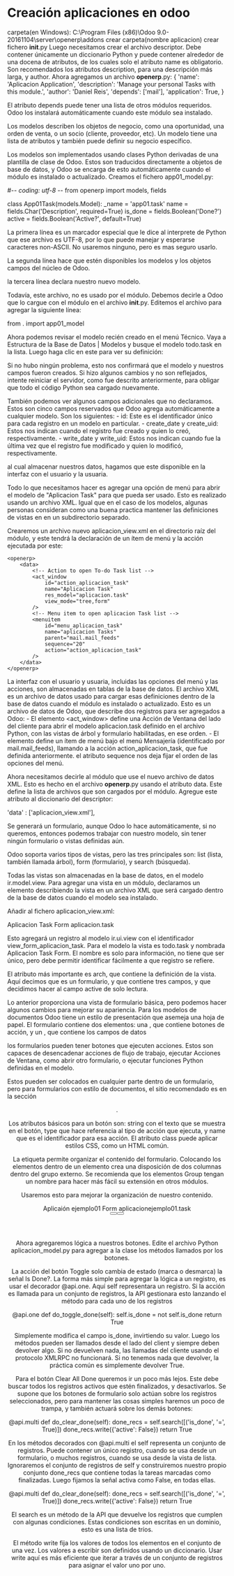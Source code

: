 # Creación aplicaciones en odoo
carpeta(en Windows):
C:\Program Files (x86)\Odoo 9.0-20161104\server\openerp\addons
crear  carpeta(nombre aplicacion)
crear fichero __init__.py
Luego necesitamos crear el archivo descriptor. Debe contener únicamente un diccionario Python y puede contener alrededor de una docena de atributos, de los cuales solo el atributo name es obligatorio. Son recomendados los atributos description, para una descripción más larga, y author. Ahora agregamos un archivo __openerp__.py:
{
    'name': 'Aplicacion Application',
    'description': 'Manage your personal Tasks with this module.',
    'author': 'Daniel Reis',
    'depends': ['mail'],
    'application': True,
}

El atributo depends puede tener una lista de otros módulos requeridos. Odoo los instalará automáticamente cuando este módulo sea instalado.

Los modelos describen los objetos de negocio, como una oportunidad, una orden de venta, o un socio (cliente, proveedor, etc). Un modelo tiene una lista de atributos y también puede definir su negocio específico.

Los modelos son implementados usando clases Python derivadas de una plantilla de clase de Odoo. Estos son traducidos directamente a objetos de base de datos, y Odoo se encarga de esto automáticamente cuando el módulo es instalado o actualizado.
Creamos el fichero app01_model.py:

#-*- coding: utf-8 -*-
from openerp import models, fields

class App01Task(models.Model):
    _name = 'app01.task'
    name = fields.Char('Description', required=True)
    is_done = fields.Boolean('Done?')
    active = fields.Boolean('Active?', default=True)

La primera línea es un marcador especial que le dice al interprete de Python que ese archivo es UTF-8, por lo que puede manejar y esperarse caracteres non-ASCII. No usaremos ninguno, pero es mas seguro usarlo.

La segunda línea hace que estén disponibles los modelos y los objetos campos del núcleo de Odoo.

la tercera línea declara nuestro nuevo modelo.    

Todavía, este archivo, no es usado por el módulo. Debemos decirle a Odoo que lo cargue con el módulo en el archivo __init__.py. Editemos el archivo para agregar la siguiente línea:

from . import app01_model


Ahora podemos revisar el modelo recién creado en el menú Técnico. Vaya a Estructura de la Base de Datos | Modelos y busque el modelo todo.task en la lista. Luego haga clic en este para ver su definición:

Si no hubo ningún problema, esto nos confirmará que el modelo y nuestros campos fueron creados. Si hizo algunos cambios y no son reflejados, intente reiniciar el servidor, como fue descrito anteriormente, para obligar que todo el código Python sea cargado nuevamente.

También podemos ver algunos campos adicionales que no declaramos. Estos son cinco campos reservados que Odoo agrega automáticamente a cualquier modelo. Son los siguientes: - id: Este es el identificador único para cada registro en un modelo en particular. - create_date y create_uid: Estos nos indican cuando el registro fue creado y quien lo creó, respectivamente. - write_date y write_uid: Estos nos indican cuando fue la última vez que el registro fue modificado y quien lo modificó, respectivamente.

al cual almacenar nuestros datos, hagamos que este disponible en la interfaz con el usuario y la usuaria.

Todo lo que necesitamos hacer es agregar una opción de menú para abrir el modelo de "Aplicacion Task" para que pueda ser usado. Esto es realizado usando un archivo XML. Igual que en el caso de los modelos, algunas personas consideran como una buena practica mantener las definiciones de vistas en en un subdirectorio separado.

Crearemos un archivo nuevo aplicacion_view.xml en el directorio raíz del módulo, y este tendrá la declaración de un ítem de menú y la acción ejecutada por este:

<?xml version="1.0" encoding="UTF-8"?>
    <openerp>
        <data>
            <!-- Action to open To-do Task list -->
            <act_window
                id="action_aplicacion_task"
                name="Aplicacion Task"
                res_model="aplicacion.task"
                view_mode="tree,form"
            />
            <!-- Menu item to open aplicacion Task list -->
            <menuitem
                id="menu_aplicacion_task"
                name="aplicacion Tasks"
                parent="mail.mail_feeds"
                sequence="20"
                action="action_aplicacion_task"
            />
        </data>
    </openerp>

La interfaz con el usuario y usuaria, incluidas las opciones del menú y las acciones, son almacenadas en tablas de la base de datos. El archivo XML es un archivo de datos usado para cargar esas definiciones dentro de la base de datos cuando el módulo es instalado o actualizado. Esto es un archivo de datos de Odoo, que describe dos registros para ser agregados a Odoo: - El elemento <act_window> define una Acción de Ventana del lado del cliente para abrir el modelo aplicacion.task definido en el archivo Python, con las vistas de árbol y formulario habilitadas, en ese orden. - El elemento <menuitem> define un ítem de menú bajo el menú Mensajería (identificado por mail.mail_feeds), llamando a la acción action_aplicacion_task, que fue definida anteriormente. el atributo sequence nos deja fijar el orden de las opciones del menú.

Ahora necesitamos decirle al módulo que use el nuevo archivo de datos XML. Esto es hecho en el archivo __openerp__.py usando el atributo data. Este define la lista de archivos que son cargados por el módulo. Agregue este atributo al diccionario del descriptor:

'data' : ['aplicacion_view.xml'],

Se generará un formulario, aunque Odoo  lo hace automáticamente, si no queremos, entonces podemos trabajar con nuestro modelo, sin tener ningún formulario o vistas definidas aún.

Odoo soporta varios tipos de vistas, pero las tres principales son: list (lista, también llamada árbol), form (formulario), y search (búsqueda).

Todas las vistas son almacenadas en la base de datos, en el modelo ir.model.view. Para agregar una vista en un módulo, declaramos un elemento <record> describiendo la vista en un archivo XML que será cargado dentro de la base de datos cuando el modelo sea instalado.


Añadir al fichero aplicacion_view.xml:


<record    id="view_form_aplicacion_task" model="ir.ui.view">
    <field name="name">Aplicacion Task Form</field>
    <field name="model">aplicacion.task</field>
    <field name="arch" type="xml">
        <form string="Aplicacion Task">
            <field name="name"/>
            <field name="is_done"/>
            <field name="active" readonly="1"/>
        </form>
    </field>
</record>

Esto agregará un registro al modelo ir.ui.view con el identificador view_form_aplicacion_task. Para el modelo la vista es todo.task y nombrada Aplicacion Task Form. El nombre es solo para información, no tiene que ser único, pero debe permitir identificar fácilmente a que registro se refiere.

El atributo más importante es arch, que contiene la definición de la vista. Aquí decimos que es un formulario, y que contiene tres campos, y que decidimos hacer al campo active de solo lectura.

Lo anterior proporciona una vista de formulario básica, pero podemos hacer algunos cambios para mejorar su apariencia. Para los modelos de documentos Odoo tiene un estilo de presentación que asemeja una hoja de papel. El formulario contiene dos elementos: una <head>, que contiene botones de acción, y un <sheet>, que contiene los campos de datos

los formularios pueden tener botones que ejecuten acciones. Estos son capaces de desencadenar acciones de flujo de trabajo, ejecutar Acciones de Ventana, como abrir otro formulario, o ejecutar funciones Python definidas en el modelo.

Estos pueden ser colocados en cualquier parte dentro de un formulario, pero para formularios con estilo de documentos, el sitio recomendado es en la sección <header>.

Los atributos básicos para un botón son: string con el texto que se muestra en el botón, type que hace referencia al tipo de acción que ejecuta, y name que es el identificador para esa acción. El atributo class puede aplicar estilos CSS, como un HTML común.

La etiqueta <group> permite organizar el contenido del formulario. Colocando los elementos <group> dentro de un elemento <group> crea una disposición de dos columnas dentro del grupo externo. Se recomienda que los elementos Group tengan un nombre para hacer más fácil su extensión en otros módulos.

Usaremos esto para mejorar la organización de nuestro contenido.

<record id="view_form_aplicacion_ejemplo01_task" model="ir.ui.view">
                <field name="name">Aplicaión ejemplo01  Form</field>
                <field name="model">aplicacionejemplo01.task</field>
                <field name="arch" type="xml">
                <form>
                    <header>
                        <button name="do_toggle_done" type="object" string="Toggle Done" class="oe_highlight" />
                        <button name="do_clear_done" type="object" string="Clear All Done" />
                    </header>
                    <sheet>
                        <group name="group_top">
                            <group name="group_left">
                                <field name="name"/>
                            </group>
                            <group name="group_right">
                                <field name="is_done"/>
                                <field name="active" readonly="1" />
                            </group>
                        </group>
                    </sheet>
                </form>
                </field>
            </record>

Ahora agregaremos lógica a nuestros botones. Edite el archivo Python aplicacion_model.py para agregar a la clase los métodos llamados por los botones.


La acción del botón Toggle  solo cambia de estado (marca o desmarca) la señal Is Done?. La forma más simple para agregar la lógica a un registro, es usar el decorador @api.one. Aquí self representara un registro. Si la acción es llamada para un conjunto de registros, la API gestionara esto lanzando el método para cada uno de los registros

@api.one
    def do_toggle_done(self):
        self.is_done = not self.is_done
        return True


Simplemente modifica el campo is_done, invirtiendo su valor. Luego los métodos pueden ser llamados desde el lado del client y siempre deben devolver algo. Si no devuelven nada, las llamadas del cliente usando el protocolo XMLRPC no funcionará. Si no tenemos nada que devolver, la práctica común es simplemente devolver True.


Para el botón Clear All Done queremos ir un poco más lejos. Este debe buscar todos los registros activos que estén finalizados, y desactivarlos. Se supone que los botones de formulario solo actúan sobre los registros seleccionados, pero para mantener las cosas simples haremos un poco de trampa, y también actuará sobre los demás botones:

@api.multi def do_clear_done(self):
    done_recs = self.search([('is_done', '=', True)])
    done_recs.write({'active': False})
    return True


En los métodos decorados con @api.multi el self representa un conjunto de registros. Puede contener un único registro, cuando se usa desde un formulario, o muchos registros, cuando se usa desde la vista de lista. Ignoraremos el conjunto de registros de self y construiremos nuestro propio conjunto done_recs que contiene todas la tareas marcadas como finalizadas. Luego fijamos la señal activa como False, en todas ellas.


@api.multi
    def do_clear_done(self):
        done_recs = self.search([('is_done', '=', True)])
        done_recs.write({'active': False})
        return True

El search es un método de la API que devuelve los registros que cumplen con algunas condiciones. Estas condiciones son escritas en un dominio, esto es una lista de tríos. 

El método write fija los valores de todos los elementos en el conjunto de una vez. Los valores a escribir son definidos usando un diccionario. Usar write aquí es más eficiente que iterar a través de un conjunto de registros para asignar el valor uno por uno.

